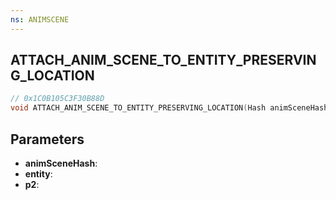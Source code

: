 ```yaml
---
ns: ANIMSCENE
---
```

## ATTACH_ANIM_SCENE_TO_ENTITY_PRESERVING_LOCATION

```c
// 0x1C0B105C3F30B88D
void ATTACH_ANIM_SCENE_TO_ENTITY_PRESERVING_LOCATION(Hash animSceneHash, Entity entity, int p2);
```

## Parameters
* **animSceneHash**:
* **entity**:
* **p2**:
